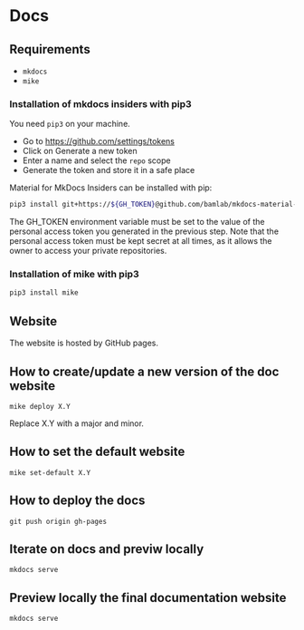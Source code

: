 # Docs

## Requirements

- `mkdocs`
- `mike`

### Installation of mkdocs insiders with pip3

You need `pip3` on your machine.

- Go to https://github.com/settings/tokens
- Click on Generate a new token
- Enter a name and select the `repo` scope
- Generate the token and store it in a safe place

Material for MkDocs Insiders can be installed with pip:

```sh
pip3 install git+https://${GH_TOKEN}@github.com/bamlab/mkdocs-material-insiders.git
```

The GH_TOKEN environment variable must be set to the value of the personal access token you generated in the previous step. Note that the personal access token must be kept secret at all times, as it allows the owner to access your private repositories.

### Installation of mike with pip3

```sh
pip3 install mike
```

## Website

The website is hosted by GitHub pages.

## How to create/update a new version of the doc website

`mike deploy X.Y`

Replace X.Y with a major and minor.

## How to set the default website

`mike set-default X.Y`

## How to deploy the docs

`git push origin gh-pages`

## Iterate on docs and previw locally

`mkdocs serve`

## Preview locally the final documentation website

`mkdocs serve`


